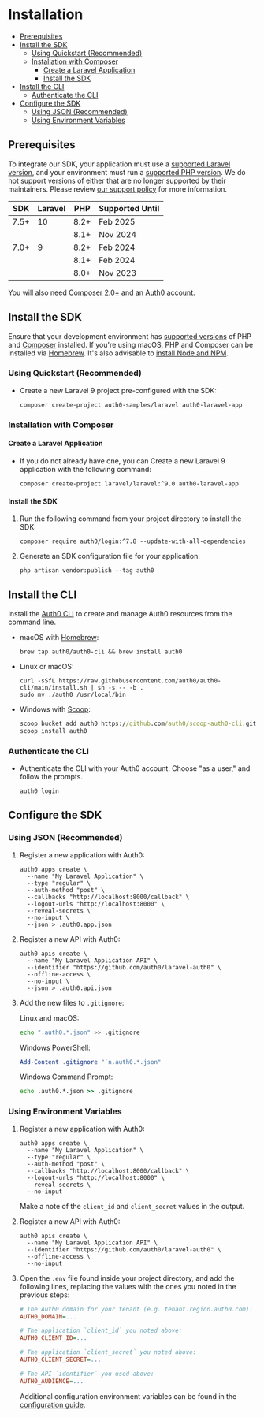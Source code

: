 # Installation

- [Prerequisites](#prerequisites)
- [Install the SDK](#install-the-sdk)
  - [Using Quickstart (Recommended)](#using-quickstart-recommended)
  - [Installation with Composer](#installation-with-composer)
    - [Create a Laravel Application](#create-a-laravel-application)
    - [Install the SDK](#install-the-sdk-1)
- [Install the CLI](#install-the-cli)
    - [Authenticate the CLI](#authenticate-the-cli)
- [Configure the SDK](#configure-the-sdk)
  - [Using JSON (Recommended)](#using-json-recommended)
  - [Using Environment Variables](#using-environment-variables)

## Prerequisites

To integrate our SDK, your application must use a [supported Laravel version](https://laravelversions.com/en), and your environment must run a [supported PHP version](https://www.php.net/supported-versions.php). We do not support versions of either that are no longer supported by their maintainers. Please review [our support policy](./Support.md) for more information.

| SDK  | Laravel | PHP  | Supported Until |
| ---- | ------- | ---- | --------------- |
| 7.5+ | 10      | 8.2+ | Feb 2025        |
|      |         | 8.1+ | Nov 2024        |
| 7.0+ | 9       | 8.2+ | Feb 2024        |
|      |         | 8.1+ | Feb 2024        |
|      |         | 8.0+ | Nov 2023        |

You will also need [Composer 2.0+](https://getcomposer.org/) and an [Auth0 account](https://auth0.com/signup).

## Install the SDK

Ensure that your development environment has [supported versions](#prerequisites) of PHP and [Composer](https://getcomposer.org/) installed. If you're using macOS, PHP and Composer can be installed via [Homebrew](https://brew.sh/). It's also advisable to [install Node and NPM](https://nodejs.org/).

### Using Quickstart (Recommended)

- Create a new Laravel 9 project pre-configured with the SDK:

    ```shell
    composer create-project auth0-samples/laravel auth0-laravel-app
    ```

### Installation with Composer

#### Create a Laravel Application

- If you do not already have one, you can Create a new Laravel 9 application with the following command:

    ```shell
    composer create-project laravel/laravel:^9.0 auth0-laravel-app
    ```

#### Install the SDK

1. Run the following command from your project directory to install the SDK:

    ```shell
    composer require auth0/login:^7.8 --update-with-all-dependencies
    ```

2. Generate an SDK configuration file for your application:

    ```shell
    php artisan vendor:publish --tag auth0
    ```

## Install the CLI

Install the [Auth0 CLI](https://github.com/auth0/auth0-cli) to create and manage Auth0 resources from the command line.

- macOS with [Homebrew](https://brew.sh/):

    ```shell
    brew tap auth0/auth0-cli && brew install auth0
    ```

- Linux or macOS:

    ```shell
    curl -sSfL https://raw.githubusercontent.com/auth0/auth0-cli/main/install.sh | sh -s -- -b .
    sudo mv ./auth0 /usr/local/bin
    ```

- Windows with [Scoop](https://scoop.sh/):

    ```cmd
    scoop bucket add auth0 https://github.com/auth0/scoop-auth0-cli.git
    scoop install auth0
    ```

### Authenticate the CLI

- Authenticate the CLI with your Auth0 account. Choose "as a user," and follow the prompts.

    ```shell
    auth0 login
    ```

## Configure the SDK

### Using JSON (Recommended)

1. Register a new application with Auth0:

    ```shell
    auth0 apps create \
      --name "My Laravel Application" \
      --type "regular" \
      --auth-method "post" \
      --callbacks "http://localhost:8000/callback" \
      --logout-urls "http://localhost:8000" \
      --reveal-secrets \
      --no-input \
      --json > .auth0.app.json
    ```

2. Register a new API with Auth0:

    ```shell
    auth0 apis create \
      --name "My Laravel Application API" \
      --identifier "https://github.com/auth0/laravel-auth0" \
      --offline-access \
      --no-input \
      --json > .auth0.api.json
    ```

3. Add the new files to `.gitignore`:

    Linux and macOS:

    ```bash
    echo ".auth0.*.json" >> .gitignore
    ```

    Windows PowerShell:

    ```powershell
    Add-Content .gitignore "`n.auth0.*.json"
    ```

    Windows Command Prompt:

    ```cmd
    echo .auth0.*.json >> .gitignore
    ```

### Using Environment Variables

1. Register a new application with Auth0:

    ```shell
    auth0 apps create \
      --name "My Laravel Application" \
      --type "regular" \
      --auth-method "post" \
      --callbacks "http://localhost:8000/callback" \
      --logout-urls "http://localhost:8000" \
      --reveal-secrets \
      --no-input
    ```

    Make a note of the `client_id` and `client_secret` values in the output.

2. Register a new API with Auth0:

    ```shell
    auth0 apis create \
      --name "My Laravel Application API" \
      --identifier "https://github.com/auth0/laravel-auth0" \
      --offline-access \
      --no-input
    ```

3. Open the `.env` file found inside your project directory, and add the following lines, replacing the values with the ones you noted in the previous steps:

    ```ini
    # The Auth0 domain for your tenant (e.g. tenant.region.auth0.com):
    AUTH0_DOMAIN=...

    # The application `client_id` you noted above:
    AUTH0_CLIENT_ID=...

    # The application `client_secret` you noted above:
    AUTH0_CLIENT_SECRET=...

    # The API `identifier` you used above:
    AUTH0_AUDIENCE=...
    ```

    Additional configuration environment variables can be found in the [configuration guide](./Configuration.md#environment-variables).
